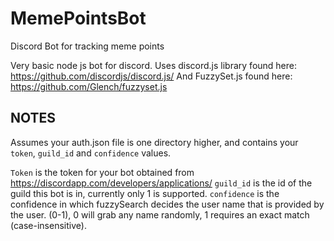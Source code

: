 # MemePointsBot
Discord Bot for tracking meme points

Very basic node js bot for discord.
Uses discord.js library found here: https://github.com/discordjs/discord.js/
And FuzzySet.js found here: https://github.com/Glench/fuzzyset.js

## NOTES
Assumes your auth.json file is one directory higher, and contains your `token`, `guild_id` and `confidence` values.


`Token` is the token for your bot obtained from https://discordapp.com/developers/applications/
`guild_id` is the id of the guild this bot is in, currently only 1 is supported.
`confidence` is the confidence in which fuzzySearch decides the user name that is provided by the user. (0-1), 0 will grab any name randomly, 1 requires an exact match (case-insensitive).
